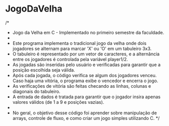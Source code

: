 # JogoDaVelha

/*
 * Jogo da Velha em C - Implementado no primeiro semestre da faculdade.
 *
 * Este programa implementa o tradicional jogo da velha onde dois jogadores se alternam para marcar 'X' ou 'O' em um tabuleiro 3x3.
 * O tabuleiro é representado por um vetor de caracteres, e a alternância entre os jogadores é controlada pela variável player1/2.
 * As jogadas são inseridas pelo usuário e verificadas para garantir que a posição escolhida seja válida.
 * Após cada jogada, o código verifica se algum dos jogadores venceu. Caso haja uma vitória, o programa exibe o vencedor e encerra o jogo.
 * As verificações de vitória são feitas checando as linhas, colunas e diagonais do tabuleiro.
 * A entrada de dados é tratada para garantir que o jogador insira apenas valores válidos (de 1 a 9 e posições vazias).
 *
 * No geral, o objetivo desse código foi aprender sobre manipulação de arrays, controle de fluxo, e como criar um jogo simples utilizando C.
 */
